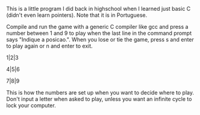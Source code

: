 This is a little program I did back in highschool when I learned just basic C (didn't even learn pointers). Note that it is in Portuguese.

Compile and run the game with a generic C compiler like gcc and press a number between 1 and 9 to play when the last line in the command prompt says "Indique a posicao.". When you lose or tie the game, press s and enter to play again or n and enter to exit.

1|2|3

4|5|6

7|8|9

This is how the numbers are set up when you want to decide where to play. Don't input a letter when asked to play, unless you want an infinite cycle to lock your computer.
